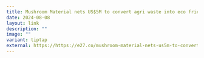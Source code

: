 ```yaml
---
title: Mushroom Material nets US$5M to convert agri waste into eco friendly packaging
date: 2024-08-08
layout: link
description: ""
image: ""
variant: tiptap
external: https://https://e27.co/mushroom-material-nets-us5m-to-convert-agri-waste-into-eco-friendly-packaging-20240808/
---
```

